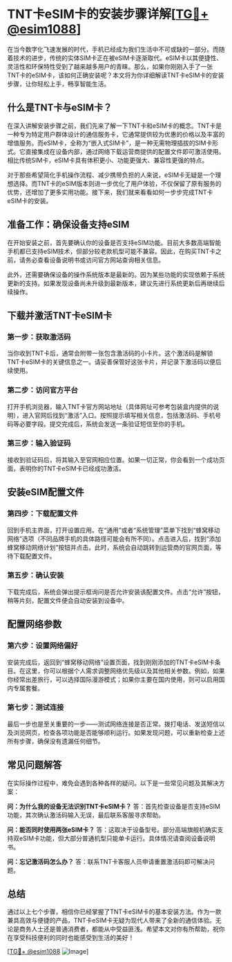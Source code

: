 # TNT卡eSIM卡的安装步骤详解[[TG💪+ @esim1088](https://t.me/s/esim1088)]

在当今数字化飞速发展的时代，手机已经成为我们生活中不可或缺的一部分。而随着技术的进步，传统的实体SIM卡正在被eSIM卡逐渐取代。eSIM卡以其便捷性、灵活性和环保特性受到了越来越多用户的青睐。那么，如果你刚刚入手了一张TNT卡的eSIM卡，该如何正确安装呢？本文将为你详细解读TNT卡eSIM卡的安装步骤，让你轻松上手，畅享智能生活。

## 什么是TNT卡与eSIM卡？

在深入讲解安装步骤之前，我们先来了解一下TNT卡和eSIM卡的概念。TNT卡是一种专为特定用户群体设计的通信服务卡，它通常提供较为优惠的价格以及丰富的增值服务。而eSIM卡，全称为“嵌入式SIM卡”，是一种无需物理插拔的SIM卡形式。它直接集成在设备内部，通过网络下载运营商提供的配置文件即可激活使用。相比传统SIM卡，eSIM卡具有体积更小、功能更强大、兼容性更强的特点。

对于那些希望简化手机操作流程、减少携带负担的人来说，eSIM卡无疑是一个理想选择。而TNT卡的eSIM版本则进一步优化了用户体验，不仅保留了原有服务的优势，还增加了更多实用功能。接下来，我们就来看看如何一步步完成TNT卡eSIM卡的安装。

## 准备工作：确保设备支持eSIM

在开始安装之前，首先要确认你的设备是否支持eSIM功能。目前大多数高端智能手机都已支持eSIM技术，但部分较老款机型可能不兼容。因此，在购买TNT卡之前，请务必查看设备说明书或访问官方网站查询相关信息。

此外，还需要确保设备的操作系统版本是最新的。因为某些功能的实现依赖于系统更新的支持。如果发现设备尚未升级到最新版本，建议先进行系统更新后再继续后续操作。

## 下载并激活TNT卡eSIM卡

### 第一步：获取激活码
当你收到TNT卡后，通常会附带一张包含激活码的小卡片。这个激活码是解锁TNT卡eSIM卡的关键信息之一。请妥善保管好这张卡片，并记录下激活码以便后续使用。

### 第二步：访问官方平台
打开手机浏览器，输入TNT卡官方网站地址（具体网址可参考包装盒内提供的说明），进入官网后找到“激活”入口。按照提示填写相关信息，包括激活码、手机号码等必要字段。提交完成后，系统会发送一条验证短信至你的手机。

### 第三步：输入验证码
接收到验证码后，将其输入至官网相应位置。如果一切正常，你会看到一个成功页面，表明你的TNT卡eSIM卡已经成功激活。

## 安装eSIM配置文件

### 第四步：下载配置文件
回到手机主界面，打开设置应用。在“通用”或者“系统管理”菜单下找到“蜂窝移动网络”选项（不同品牌手机的具体路径可能会有所不同）。点击进入后，找到“添加蜂窝移动网络计划”按钮并点击。此时，系统会自动跳转到运营商的官网页面，等待下载配置文件。

### 第五步：确认安装
下载完成后，系统会弹出提示框询问是否允许安装该配置文件。点击“允许”按钮，稍等片刻，配置文件便会自动安装到设备中。

## 配置网络参数

### 第六步：设置网络偏好
安装完成后，返回到“蜂窝移动网络”设置页面，找到刚刚添加的TNT卡eSIM卡条目。在这里，你可以根据个人需求调整网络优先级以及其他相关参数。例如，如果你经常出差旅行，可以选择国际漫游模式；如果你主要在国内使用，则可以启用国内专属套餐。

### 第七步：测试连接
最后一步也是至关重要的一步——测试网络连接是否正常。拨打电话、发送短信以及浏览网页，检查各项功能是否能够顺利运行。如果发现问题，可以重新检查上述所有步骤，确保没有遗漏任何细节。

## 常见问题解答

在实际操作过程中，难免会遇到各种各样的疑问。以下是一些常见问题及其解决方案：

**问：为什么我的设备无法识别TNT卡eSIM卡？**
答：首先检查设备是否支持eSIM功能，其次确认激活码输入无误，最后联系客服寻求帮助。

**问：能否同时使用两张eSIM卡？**
答：这取决于设备型号。部分高端旗舰机确实支持双eSIM卡功能，但大部分普通机型只能单卡运行。具体情况请查阅设备说明书。

**问：忘记激活码怎么办？**
答：联系TNT卡客服人员申请重置激活码即可解决问题。

## 总结

通过以上七个步骤，相信你已经掌握了TNT卡eSIM卡的基本安装方法。作为一款兼具高效与便捷的产品，TNT卡eSIM卡无疑为现代人带来了全新的通信体验。无论是商务人士还是普通消费者，都能从中受益匪浅。希望本文对你有所帮助，祝你在享受科技便利的同时也能感受到生活的美好！

[[TG💪+ @esim1088](https://t.me/s/esim1088) ![Image](https://i.postimg.cc/4NQfJmqS/Snipaste-2025-05-13-00-14-12.png)]